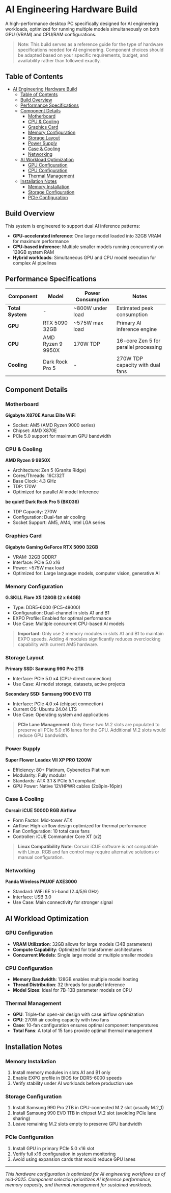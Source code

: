 # AI Engineering Hardware Build

A high-performance desktop PC specifically designed for AI engineering workloads, optimized for running multiple models simultaneously on both GPU (VRAM) and CPU/RAM configurations.
> Note: This build serves as a reference guide for the type of hardware specifications needed for AI engineering. Component choices should be adapted based on your specific requirements, budget, and availability rather than followed exactly.

## Table of Contents

- [AI Engineering Hardware Build](#ai-engineering-hardware-build)
  - [Table of Contents](#table-of-contents)
  - [Build Overview](#build-overview)
  - [Performance Specifications](#performance-specifications)
  - [Component Details](#component-details)
    - [Motherboard](#motherboard)
    - [CPU \& Cooling](#cpu--cooling)
    - [Graphics Card](#graphics-card)
    - [Memory Configuration](#memory-configuration)
    - [Storage Layout](#storage-layout)
    - [Power Supply](#power-supply)
    - [Case \& Cooling](#case--cooling)
    - [Networking](#networking)
  - [AI Workload Optimization](#ai-workload-optimization)
    - [GPU Configuration](#gpu-configuration)
    - [CPU Configuration](#cpu-configuration)
    - [Thermal Management](#thermal-management)
  - [Installation Notes](#installation-notes)
    - [Memory Installation](#memory-installation)
    - [Storage Configuration](#storage-configuration)
    - [PCIe Configuration](#pcie-configuration)

## Build Overview

This system is engineered to support dual AI inference patterns:
- **GPU-accelerated inference**: One large model loaded into 32GB VRAM for maximum performance
- **CPU-based inference**: Multiple smaller models running concurrently on 128GB system RAM
- **Hybrid workloads**: Simultaneous GPU and CPU model execution for complex AI pipelines

## Performance Specifications

| Component | Model | Power Consumption | Notes |
|-----------|-------|------------------|-------|
| **Total System** | - | ~800W under load | Estimated peak consumption |
| **GPU** | RTX 5090 32GB | ~575W max load | Primary AI inference engine |
| **CPU** | AMD Ryzen 9 9950X | 170W TDP | 16-core Zen 5 for parallel processing |
| **Cooling** | Dark Rock Pro 5 | - | 270W TDP capacity with dual fans |

## Component Details

### Motherboard
**Gigabyte X870E Aorus Elite WiFi**
- Socket: AM5 (AMD Ryzen 9000 series)
- Chipset: AMD X870E
- PCIe 5.0 support for maximum GPU bandwidth

### CPU & Cooling
**AMD Ryzen 9 9950X**
- Architecture: Zen 5 (Granite Ridge)
- Cores/Threads: 16C/32T
- Base Clock: 4.3 GHz
- TDP: 170W
- Optimized for parallel AI model inference

**be quiet! Dark Rock Pro 5 (BK036)**
- TDP Capacity: 270W
- Configuration: Dual-fan air cooling
- Socket Support: AM5, AM4, Intel LGA series

### Graphics Card
**Gigabyte Gaming GeForce RTX 5090 32GB**
- VRAM: 32GB GDDR7
- Interface: PCIe 5.0 x16
- Power: ~575W max load
- Optimized for: Large language models, computer vision, generative AI

### Memory Configuration
**G.SKILL Flare X5 128GB (2 x 64GB)**
- Type: DDR5-6000 (PC5-48000)
- Configuration: Dual-channel in slots A1 and B1
- EXPO Profile: Enabled for optimal performance
- Use Case: Multiple concurrent CPU-based AI models

> **Important**: Only use 2 memory modules in slots A1 and B1 to maintain EXPO speeds. Adding 4 modules significantly reduces overclocking capability with current AM5 hardware.

### Storage Layout
**Primary SSD: Samsung 990 Pro 2TB**
- Interface: PCIe 5.0 x4 (CPU-direct connection)
- Use Case: AI model storage, datasets, active projects

**Secondary SSD: Samsung 990 EVO 1TB**
- Interface: PCIe 4.0 x4 (chipset connection)
- Current OS: Ubuntu 24.04 LTS
- Use Case: Operating system and applications

> **PCIe Lane Management**: Only these two M.2 slots are populated to preserve all PCIe 5.0 x16 lanes for the GPU. Additional M.2 slots would reduce GPU bandwidth.

### Power Supply
**Super Flower Leadex VII XP PRO 1200W**
- Efficiency: 80+ Platinum, Cybenetics Platinum
- Modularity: Fully modular
- Standards: ATX 3.1 & PCIe 5.1 compliant
- GPU Power: Native 12VHPWR cables (2x8pin-16pin)

### Case & Cooling
**Corsair iCUE 5000D RGB Airflow**
- Form Factor: Mid-tower ATX
- Airflow: High-airflow design optimized for thermal performance
- Fan Configuration: 10 total case fans
- Controller: iCUE Commander Core XT (x2)

> **Linux Compatibility Note**: Corsair iCUE software is not compatible with Linux. RGB and fan control may require alternative solutions or manual configuration.

### Networking
**Panda Wireless PAU0F AXE3000**
- Standard: WiFi 6E tri-band (2.4/5/6 GHz)
- Interface: USB 3.0
- Use Case: Main connectivity for stronger signal

## AI Workload Optimization

### GPU Configuration
- **VRAM Utilization**: 32GB allows for large models (34B parameters)
- **Compute Capability**: Optimized for transformer architectures
- **Concurrent Models**: Single large model or multiple smaller models

### CPU Configuration
- **Memory Bandwidth**: 128GB enables multiple model hosting
- **Thread Distribution**: 32 threads for parallel inference
- **Model Sizes**: Ideal for 7B-13B parameter models on CPU

### Thermal Management
- **GPU**: Triple-fan open-air design with case airflow optimization
- **CPU**: 270W air cooling capacity with two fans
- **Case**: 10-fan configuration ensures optimal component temperatures
- **Total Fans**: A total of 15 fans provide optimal thermal management

## Installation Notes

### Memory Installation
1. Install memory modules in slots A1 and B1 only
2. Enable EXPO profile in BIOS for DDR5-6000 speeds
3. Verify stability under AI workloads before production use

### Storage Configuration
1. Install Samsung 990 Pro 2TB in CPU-connected M.2 slot (usually M.2_1)
2. Install Samsung 990 EVO 1TB in chipset M.2 slot (avoiding PCIe lane sharing)
3. Leave remaining M.2 slots empty to preserve GPU bandwidth

### PCIe Configuration
1. Install GPU in primary PCIe 5.0 x16 slot
2. Verify full x16 configuration in system monitoring
3. Avoid using expansion cards that would reduce GPU lanes
---

*This hardware configuration is optimized for AI engineering workflows as of mid-2025. Component selection prioritizes AI inference performance, memory capacity, and thermal management for sustained workloads.*